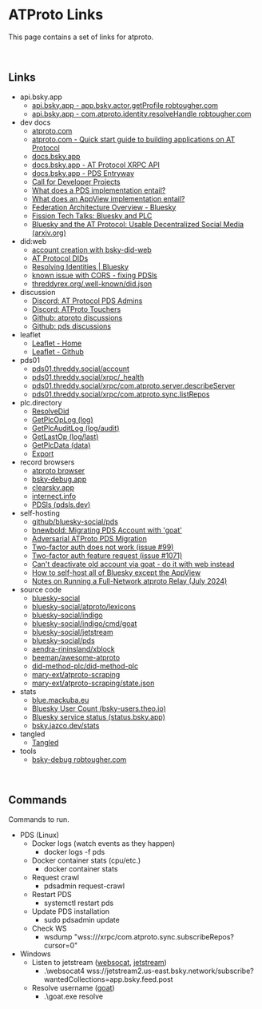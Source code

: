 # ATProto Links

This page contains a set of links for atproto.



&nbsp;

## Links

- api.bsky.app
  - [api.bsky.app - app.bsky.actor.getProfile robtougher.com](https://public.api.bsky.app/xrpc/app.bsky.actor.getProfile?actor=robtougher.com)
  - [api.bsky.app - com.atproto.identity.resolveHandle robtougher.com](https://public.api.bsky.app/xrpc/com.atproto.identity.resolveHandle?handle=robtougher.com)
- dev docs
  - [atproto.com](https://atproto.com/)
  - [atproto.com - Quick start guide to building applications on AT Protocol](https://atproto.com/guides/applications)
  - [docs.bsky.app](https://docs.bsky.app/docs/get-started)
  - [docs.bsky.app - AT Protocol XRPC API](https://docs.bsky.app/docs/api/at-protocol-xrpc-api)
  - [docs.bsky.app - PDS Entryway](https://docs.bsky.app/docs/advanced-guides/entryway)
  - [Call for Developer Projects](https://github.com/bluesky-social/atproto/discussions/3049)
  - [What does a PDS implementation entail?](https://github.com/bluesky-social/atproto/discussions/2350)
  - [What does an AppView implementation entail?](https://github.com/bluesky-social/atproto/discussions/2961)
  - [Federation Architecture Overview - Bluesky](https://bsky.social/about/blog/5-5-2023-federation-architecture)
  - [Fission Tech Talks: Bluesky and PLC](https://www.youtube.com/watch?v=m9AVUAUDC2A)
  - [Bluesky and the AT Protocol: Usable Decentralized Social Media (arxiv.org)](https://arxiv.org/pdf/2402.03239)
- did:web
  - [account creation with bsky-did-web](https://github.com/afternooncurry/bsky-did-web)
  - [AT Protocol DIDs](https://atproto.com/specs/did)
  - [Resolving Identities | Bluesky](https://docs.bsky.app/docs/advanced-guides/resolving-identities)
  - [known issue with CORS - fixing PDSls](https://github.com/notjuliet/pdsls/issues/5)
  - [threddyrex.org/.well-known/did.json](https://threddyrex.org/.well-known/did.json)
- discussion
  - [Discord: AT Protocol PDS Admins](https://discord.gg/h3B9ZjYm)
  - [Discord: ATProto Touchers](https://discord.gg/3srmDsHSZJ)
  - [Github: atproto discussions](https://github.com/bluesky-social/atproto/discussions)
  - [Github: pds discussions](https://github.com/bluesky-social/pds/discussions)
- leaflet
  - [Leaflet - Home](https://leaflet.pub/home)
  - [Leaflet - Github](https://github.com/hyperlink-academy/leaflet)
- pds01
  - [pds01.threddy.social/account](https://pds01.threddy.social/account)
  - [pds01.threddy.social/xrpc/_health](https://pds01.threddy.social/xrpc/_health)
  - [pds01.threddy.social/xrpc/com.atproto.server.describeServer](https://pds01.threddy.social/xrpc/com.atproto.server.describeServer)
  - [pds01.threddy.social/xrpc/com.atproto.sync.listRepos](https://pds01.threddy.social/xrpc/com.atproto.sync.listRepos)
- plc.directory
  - [ResolveDid](https://plc.directory/did:plc:watmxkxfjbwyxfuutganopfk)
  - [GetPlcOpLog (log)](https://plc.directory/did:plc:watmxkxfjbwyxfuutganopfk/log)
  - [GetPlcAuditLog (log/audit)](https://plc.directory/did:plc:watmxkxfjbwyxfuutganopfk/log/audit)
  - [GetLastOp (log/last)](https://plc.directory/did:plc:watmxkxfjbwyxfuutganopfk/log/last)
  - [GetPlcData (data)](https://plc.directory/did:plc:watmxkxfjbwyxfuutganopfk/data)
  - [Export](https://plc.directory/export?count=10&after=2024-12-08T20:33:04Z)
- record browsers
  - [atproto browser](https://atproto-browser.vercel.app/)
  - [bsky-debug.app](https://bsky-debug.app/)
  - [clearsky.app](https://clearsky.app/)
  - [internect.info](https://internect.info/)
  - [PDSls (pdsls.dev)](https://pdsls.dev/)
- self-hosting
  - [github/bluesky-social/pds](https://github.com/bluesky-social/pds)
  - [bnewbold: Migrating PDS Account with 'goat'](https://whtwnd.com/bnewbold.net/3l5ii332pf32u)
  - [Adversarial ATProto PDS Migration](https://www.da.vidbuchanan.co.uk/blog/adversarial-pds-migration.html)
  - [Two-factor auth does not work (issue #99)](https://github.com/bluesky-social/pds/issues/99)
  - [Two-factor auth feature request (issue #1071)](https://github.com/bluesky-social/social-app/issues/1071)
  - [Can't deactivate old account via goat - do it with web instead](https://github.com/bluesky-social/atproto/issues/3149)
  - [How to self-host all of Bluesky except the AppView](https://alice.bsky.sh/post/3laega7icmi2q)
  - [Notes on Running a Full-Network atproto Relay (July 2024)](https://whtwnd.com/bnewbold.net/entries/Notes%20on%20Running%20a%20Full-Network%20atproto%20Relay%20(July%202024))
- source code
  - [bluesky-social](https://github.com/bluesky-social/)
  - [bluesky-social/atproto/lexicons](https://github.com/bluesky-social/atproto/tree/main/lexicons)
  - [bluesky-social/indigo](https://github.com/bluesky-social/indigo/)
  - [bluesky-social/indigo/cmd/goat](https://github.com/bluesky-social/indigo/tree/main/cmd/goat)
  - [bluesky-social/jetstream](https://github.com/bluesky-social/jetstream)
  - [bluesky-social/pds](https://github.com/bluesky-social/pds)
  - [aendra-rininsland/xblock](https://github.com/aendra-rininsland/xblock)
  - [beeman/awesome-atproto](https://github.com/beeman/awesome-atproto)
  - [did-method-plc/did-method-plc](https://github.com/did-method-plc/did-method-plc)
  - [mary-ext/atproto-scraping](https://github.com/mary-ext/atproto-scraping)
  - [mary-ext/atproto-scraping/state.json](https://github.com/mary-ext/atproto-scraping/blob/trunk/state.json)
- stats
  - [blue.mackuba.eu](https://blue.mackuba.eu/)
  - [Bluesky User Count (bsky-users.theo.io)](https://bsky-users.theo.io/)
  - [Bluesky service status (status.bsky.app)](https://status.bsky.app/)
  - [bsky.jazco.dev/stats](https://bsky.jazco.dev/stats)
- tangled
  - [Tangled](https://tangled.sh)
- tools
  - [bsky-debug robtougher.com](https://bsky-debug.app/handle?handle=robtougher.com)



&nbsp;

## Commands

Commands to run.

- PDS (Linux)
    - Docker logs (watch events as they happen)
        - docker logs -f pds
    - Docker container stats (cpu/etc.)
        - docker container stats
    - Request crawl
        - pdsadmin request-crawl
    - Restart PDS
        - systemctl restart pds
    - Update PDS installation
        - sudo pdsadmin update
    - Check WS
        - wsdump "wss://<host>/xrpc/com.atproto.sync.subscribeRepos?cursor=0"
- Windows
    - Listen to jetstream ([websocat](https://github.com/vi/websocat/releases), [jetstream](https://github.com/bluesky-social/jetstream))
        - .\websocat4 wss://jetstream2.us-east.bsky.network/subscribe?wantedCollections=app.bsky.feed.post
    - Resolve username ([goat](https://github.com/bluesky-social/indigo/tree/main/cmd/goat))
        - .\goat.exe resolve <username>

